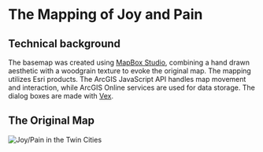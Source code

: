 # The Mapping of Joy and Pain

## Technical background
The basemap was created using [MapBox Studio](https://www.mapbox.com/mapbox-studio-classic/), combining a hand drawn aesthetic with a woodgrain texture to evoke the original map. The mapping utilizes Esri products. The ArcGIS JavaScript API handles map movement and interaction, while ArcGIS Online services are used for data storage. The dialog boxes are made with [Vex](http://github.hubspot.com/vex/docs/welcome/).

## The Original Map
![Joy/Pain in the Twin Cities](MapJoyPain.png)